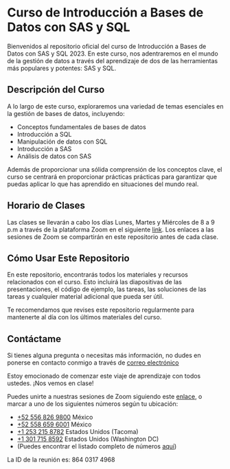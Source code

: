 # Curso de Introducción a Bases de Datos con SAS y SQL
Bienvenidos al repositorio oficial del curso de Introducción a Bases de Datos con SAS y SQL 2023. En este curso, nos adentraremos en el mundo de la gestión de datos a través del aprendizaje de dos de las herramientas más populares y potentes: SAS y SQL.

## Descripción del Curso
A lo largo de este curso, exploraremos una variedad de temas esenciales en la gestión de bases de datos, incluyendo:


- Conceptos fundamentales de bases de datos
- Introducción a SQL
- Manipulación de datos con SQL
- Introducción a SAS
- Análisis de datos con SAS

Además de proporcionar una sólida comprensión de los conceptos clave, el curso se centrará en proporcionar prácticas prácticas para garantizar que puedas aplicar lo que has aprendido en situaciones del mundo real.

## Horario de Clases
Las clases se llevarán a cabo los días Lunes, Martes y Miércoles de 8 a 9 p.m a través de la plataforma Zoom en el siguiente [link](https://cuaieed-unam.zoom.us/j/86403174968). Los enlaces a las sesiones de Zoom se compartirán en este repositorio antes de cada clase.

## Cómo Usar Este Repositorio
En este repositorio, encontrarás todos los materiales y recursos relacionados con el curso. Esto incluirá las diapositivas de las presentaciones, el código de ejemplo, las tareas, las soluciones de las tareas y cualquier material adicional que pueda ser útil.

Te recomendamos que revises este repositorio regularmente para mantenerte al día con los últimos materiales del curso.

## Contáctame
Si tienes alguna pregunta o necesitas más información, no dudes en ponerse en contacto conmigo a través de  [correo electrónico](mailto:omarr6667@gmail.com)


Estoy emocionado de comenzar este viaje de aprendizaje con todos ustedes. ¡Nos vemos en clase!






Puedes unirte a nuestras sesiones de Zoom siguiendo este [enlace](https://cuaieed-unam.zoom.us/j/86403174968), o marcar a uno de los siguientes números según tu ubicación:

- [+52 556 826 9800](tel:+525568269800) México
- [+52 558 659 6001](tel:+525586596001) México
- [+1 253 215 8782](tel:+12532158782) Estados Unidos (Tacoma)
- [+1 301 715 8592](tel:+13017158592) Estados Unidos (Washington DC)
- (Puedes encontrar el listado completo de números [aquí](https://cuaieed-unam.zoom.us/u/kmo2DJcCo))

La ID de la reunión es: 864 0317 4968
